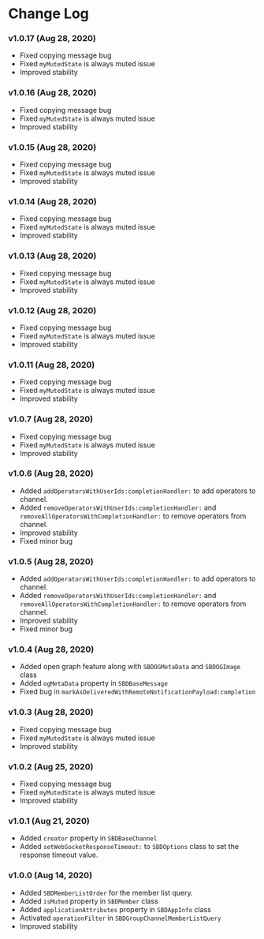 # Change Log

### v1.0.17 (Aug 28, 2020)
* Fixed copying message bug
* Fixed `myMutedState` is always muted issue
* Improved stability


### v1.0.16 (Aug 28, 2020)
* Fixed copying message bug
* Fixed `myMutedState` is always muted issue
* Improved stability


### v1.0.15 (Aug 28, 2020)
* Fixed copying message bug
* Fixed `myMutedState` is always muted issue
* Improved stability


### v1.0.14 (Aug 28, 2020)
* Fixed copying message bug
* Fixed `myMutedState` is always muted issue
* Improved stability


### v1.0.13 (Aug 28, 2020)
* Fixed copying message bug
* Fixed `myMutedState` is always muted issue
* Improved stability


### v1.0.12 (Aug 28, 2020)
* Fixed copying message bug
* Fixed `myMutedState` is always muted issue
* Improved stability


### v1.0.11 (Aug 28, 2020)
* Fixed copying message bug
* Fixed `myMutedState` is always muted issue
* Improved stability


### v1.0.7 (Aug 28, 2020)
* Fixed copying message bug
* Fixed `myMutedState` is always muted issue
* Improved stability


### v1.0.6 (Aug 28, 2020)
* Added `addOperatorsWithUserIds:completionHandler:` to add operators to channel.
* Added `removeOperatorsWithUserIds:completionHandler:` and `removeAllOperatorsWithCompletionHandler:` to remove operators from channel.
* Improved stability
* Fixed minor bug


### v1.0.5 (Aug 28, 2020)
* Added `addOperatorsWithUserIds:completionHandler:` to add operators to channel.
* Added `removeOperatorsWithUserIds:completionHandler:` and `removeAllOperatorsWithCompletionHandler:` to remove operators from channel.
* Improved stability
* Fixed minor bug


### v1.0.4 (Aug 28, 2020)
* Added open graph feature along with `SBDOGMetaData` and `SBDOGImage` class
* Added `ogMetaData` property in `SBDBaseMessage` 
* Fixed bug in `markAsDeliveredWithRemoteNotificationPayload:completion`


### v1.0.3 (Aug 28, 2020)
* Fixed copying message bug
* Fixed `myMutedState` is always muted issue
* Improved stability


### v1.0.2 (Aug 25, 2020)
* Fixed copying message bug
* Fixed `myMutedState` is always muted issue
* Improved stability

### v1.0.1 (Aug 21, 2020)
* Added `creator` property in `SBDBaseChannel`
* Added `setWebSocketResponseTimeout:` to `SBDOptions` class to set the response timeout value.

### v1.0.0 (Aug 14, 2020)
* Added `SBDMemberListOrder` for the member list query.
* Added `isMuted` property in `SBDMember` class
* Added `applicationAttributes` property in `SBDAppInfo` class
* Activated `operationFilter` in `SBDGroupChannelMemberListQuery`
* Improved stability
